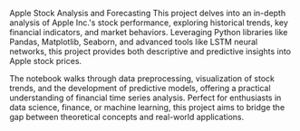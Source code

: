 Apple Stock Analysis and Forecasting
This project delves into an in-depth analysis of Apple Inc.'s stock performance, exploring historical trends, key financial indicators, and market behaviors. Leveraging Python libraries like Pandas, Matplotlib, Seaborn, and advanced tools like LSTM neural networks, this project provides both descriptive and predictive insights into Apple stock prices.

The notebook walks through data preprocessing, visualization of stock trends, and the development of predictive models, offering a practical understanding of financial time series analysis. Perfect for enthusiasts in data science, finance, or machine learning, this project aims to bridge the gap between theoretical concepts and real-world applications.

